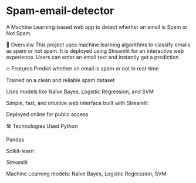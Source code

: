 ﻿# Spam-email-detector
A Machine Learning-based web app to detect whether an email is Spam or Not Spam.

🚀 Overview
This project uses machine learning algorithms to classify emails as spam or not spam.
It is deployed using Streamlit for an interactive web experience. Users can enter an email text and instantly get a prediction.

🔥 Features
Predict whether an email is spam or not in real-time

Trained on a clean and reliable spam dataset

Uses models like Naïve Bayes, Logistic Regression, and SVM

Simple, fast, and intuitive web interface built with Streamlit

Deployed online for public access

🛠 Technologies Used
Python

Pandas

Scikit-learn

Streamlit

Machine Learning models: Naïve Bayes, Logistic Regression, SVM


